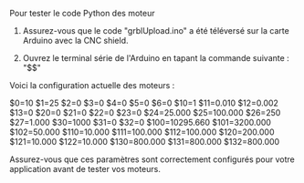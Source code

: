 Pour tester le code Python des moteur 

1. Assurez-vous que le code "grblUpload.ino" a été téléversé sur la carte Arduino avec la CNC shield.

2. Ouvrez le terminal série de l'Arduino en tapant la commande suivante : "$$"

Voici la configuration actuelle des moteurs :

$0=10
$1=25
$2=0
$3=0
$4=0
$5=0
$6=0
$10=1
$11=0.010
$12=0.002
$13=0
$20=0
$21=0
$22=0
$23=0
$24=25.000
$25=100.000
$26=250
$27=1.000
$30=1000
$31=0
$32=0
$100=10295.660
$101=3200.000
$102=50.000
$110=10.000
$111=100.000
$112=100.000
$120=200.000
$121=10.000
$122=10.000
$130=800.000
$131=800.000
$132=800.000

Assurez-vous que ces paramètres sont correctement configurés pour votre application avant de tester vos moteurs.